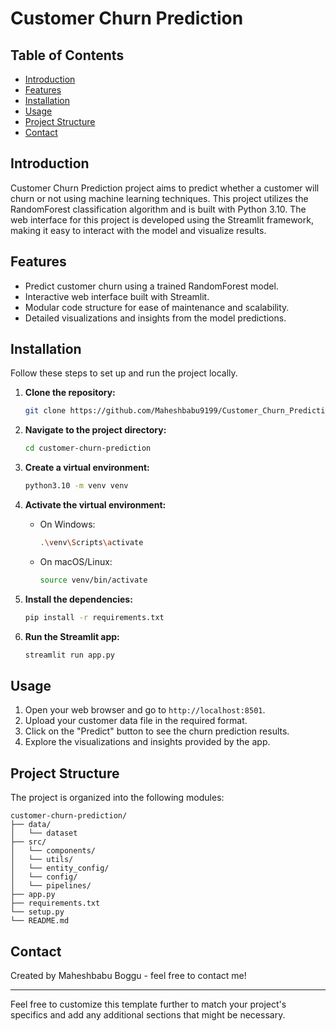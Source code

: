 

# Customer Churn Prediction

## Table of Contents
- [Introduction](#introduction)
- [Features](#features)
- [Installation](#installation)
- [Usage](#usage)
- [Project Structure](#project-structure)
- [Contact](#contact)

## Introduction
Customer Churn Prediction project aims to predict whether a customer will churn or not using machine learning techniques. This project utilizes the RandomForest classification algorithm and is built with Python 3.10. The web interface for this project is developed using the Streamlit framework, making it easy to interact with the model and visualize results.

## Features
- Predict customer churn using a trained RandomForest model.
- Interactive web interface built with Streamlit.
- Modular code structure for ease of maintenance and scalability.
- Detailed visualizations and insights from the model predictions.

## Installation
Follow these steps to set up and run the project locally.

1. **Clone the repository:**
   ```sh
   git clone https://github.com/Maheshbabu9199/Customer_Churn_Prediction.git
   ```

2. **Navigate to the project directory:**
   ```sh
   cd customer-churn-prediction
   ```

3. **Create a virtual environment:**
   ```sh
   python3.10 -m venv venv
   ```

4. **Activate the virtual environment:**
   - On Windows:
     ```sh
     .\venv\Scripts\activate
     ```
   - On macOS/Linux:
     ```sh
     source venv/bin/activate
     ```

5. **Install the dependencies:**
   ```sh
   pip install -r requirements.txt
   ```

6. **Run the Streamlit app:**
   ```sh
   streamlit run app.py
   ```

## Usage
1. Open your web browser and go to `http://localhost:8501`.
2. Upload your customer data file in the required format.
3. Click on the "Predict" button to see the churn prediction results.
4. Explore the visualizations and insights provided by the app.

## Project Structure
The project is organized into the following modules:

```
customer-churn-prediction/
├── data/
│   └── dataset
├── src/
│   └── components/
│   └── utils/
│   └── entity_config/
│   └── config/
│   └── pipelines/
├── app.py
├── requirements.txt
└── setup.py
└── README.md

```

## Contact
Created by Maheshbabu Boggu - feel free to contact me!

---

Feel free to customize this template further to match your project's specifics and add any additional sections that might be necessary.
